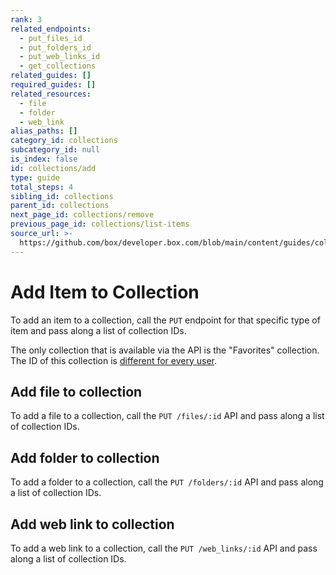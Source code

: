 ```yaml
---
rank: 3
related_endpoints:
  - put_files_id
  - put_folders_id
  - put_web_links_id
  - get_collections
related_guides: []
required_guides: []
related_resources:
  - file
  - folder
  - web_link
alias_paths: []
category_id: collections
subcategory_id: null
is_index: false
id: collections/add
type: guide
total_steps: 4
sibling_id: collections
parent_id: collections
next_page_id: collections/remove
previous_page_id: collections/list-items
source_url: >-
  https://github.com/box/developer.box.com/blob/main/content/guides/collections/add.md
---
```

# Add Item to Collection

To add an item to a collection, call the `PUT` endpoint for that specific type of
item and pass along a list of collection IDs.

<Message warning>

The only collection that is available via the API is the "Favorites"
collection. The ID of this collection is [different for every
user](g://collections/list).

</Message>

## Add file to collection

To add a file to a collection, call the `PUT /files/:id` API and pass along a
list of collection IDs.

<Samples id='put_files_id' variant='add_to_collection' >

</Samples>

## Add folder to collection

To add a folder to a collection, call the `PUT /folders/:id` API and pass along
a list of collection IDs.

<Samples id='put_folders_id' variant='add_to_collection' >

</Samples>

## Add web link to collection

To add a web link to a collection, call the `PUT /web_links/:id` API and pass
along a list of collection IDs.

<Samples id='put_web_links_id' variant='add_to_collection' >

</Samples>